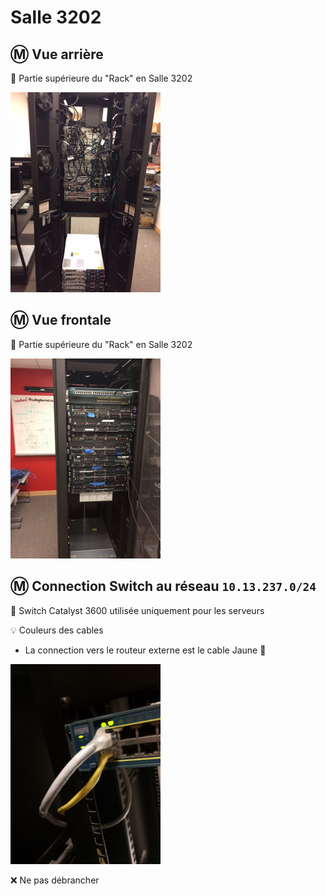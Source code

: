 # Salle 3202

## :m: Vue arrière

:pushpin: Partie supérieure du "Rack" en Salle 3202

<img src="images/IMG_1845.png" width="240" height="320"></img>

## :m: Vue frontale

:pushpin: Partie supérieure du "Rack" en Salle 3202

<img src="images/IMG_1846.png" width="240" height="320"></img>

## :m: Connection Switch au réseau `10.13.237.0/24`

:pushpin: Switch Catalyst 3600 utilisée uniquement pour les serveurs

:bulb: Couleurs des cables 

* La connection vers le routeur externe est le cable Jaune 💛

<img src="images/IMG_1848.png" width="240" height="320"></img>

:x: Ne pas débrancher
